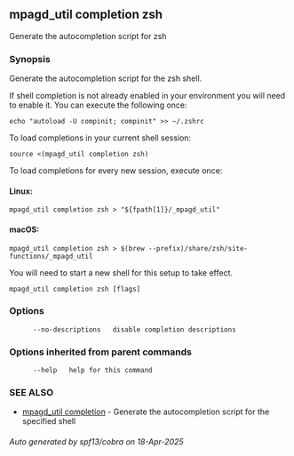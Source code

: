 ## mpagd_util completion zsh

Generate the autocompletion script for zsh

### Synopsis

Generate the autocompletion script for the zsh shell.

If shell completion is not already enabled in your environment you will need
to enable it.  You can execute the following once:

	echo "autoload -U compinit; compinit" >> ~/.zshrc

To load completions in your current shell session:

	source <(mpagd_util completion zsh)

To load completions for every new session, execute once:

#### Linux:

	mpagd_util completion zsh > "${fpath[1]}/_mpagd_util"

#### macOS:

	mpagd_util completion zsh > $(brew --prefix)/share/zsh/site-functions/_mpagd_util

You will need to start a new shell for this setup to take effect.


```
mpagd_util completion zsh [flags]
```

### Options

```
      --no-descriptions   disable completion descriptions
```

### Options inherited from parent commands

```
      --help   help for this command
```

### SEE ALSO

* [mpagd_util completion](mpagd_util_completion.md)	 - Generate the autocompletion script for the specified shell

###### Auto generated by spf13/cobra on 18-Apr-2025
